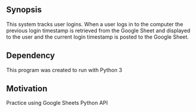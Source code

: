 ## Synopsis

This system tracks user logins. When a user logs in to the computer the previous login timestamp is retrieved from the 
Google Sheet and displayed to the user and the current login timestamp is posted to the Google Sheet.

## Dependency

This program was created to run with Python 3

## Motivation

Practice using Google Sheets Python API
